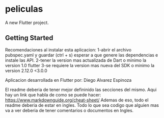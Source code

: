 # peliculas

A new Flutter project.

## Getting Started

Recomendaciones al instalar esta aplicacion: 
1-abrir el archivo pubspec.yaml y guardar (ctrl + s) esperar a que genere las dependencias e instale las API.
2-tener la version mas actualizada de Dart o minimo la version 1.0 flutter
3-se requiere la version mas nueva del SDK o minimo la version 2.12.0 <3.0.0

Aplicacion desarrollada en Flutter por: Diego Alvarez Espinoza 


El readme deberia de tener mejor defininido las secciones del mismo. Aqui hay un link que habla de como se puede hacer: https://www.markdownguide.org/cheat-sheet/ 
Ademas de eso, todo el readme deberia de estar en ingles. Todo lo que sea codigo que alguien mas va a ver deberia de tener comentarios o documentos en Ingles. 